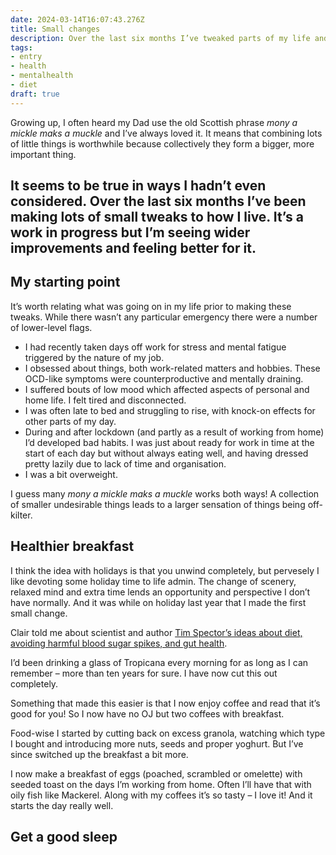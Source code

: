 ```yaml
---
date: 2024-03-14T16:07:43.276Z
title: Small changes
description: Over the last six months I’ve tweaked parts of my life and I’m feeling better for it
tags:
- entry
- health
- mentalhealth
- diet
draft: true
---
```

Growing up, I often heard my Dad use the old Scottish phrase _mony a mickle maks a muckle_ and I’ve always loved it. It means that combining lots of little things is worthwhile because collectively they form a bigger, more important thing.

It seems to be true in ways I hadn’t even considered. Over the last six months I’ve been making lots of small tweaks to how I live. It’s a work in progress but I’m seeing wider improvements and feeling better for it.
---

## My starting point

It’s worth relating what was going on in my life prior to making these tweaks. While there wasn’t any particular emergency there were a number of lower-level flags.

- I had recently taken days off work for stress and mental fatigue triggered by the nature of my job.
- I obsessed about things, both work-related matters and hobbies. These OCD-like symptoms were counterproductive and mentally draining.
- I suffered bouts of low mood which affected aspects of personal and home life. I felt tired and disconnected.
- I was often late to bed and struggling to rise, with knock-on effects for other parts of my day.
- During and after lockdown (and partly as a result of working from home) I’d developed bad habits. I was just about ready for work in time at the start of each day but without always eating well, and having dressed pretty lazily due to lack of time and organisation.
- I was a bit overweight.

I guess many _mony a mickle maks a muckle_ works both ways! A collection of smaller undesirable things leads to a larger sensation of things being off-kilter.

## Healthier breakfast

I think the idea with holidays is that you unwind completely, but pervesely I like devoting some holiday time to life admin. The change of scenery, relaxed mind and extra time lends an opportunity and perspective I don’t have normally. And it was while on holiday last year that I made the first small change. 

Clair told me about scientist and author [Tim Spector’s ideas about diet, avoiding harmful blood sugar spikes, and gut health](https://www.theguardian.com/food/2023/apr/25/eat-fibre-first-and-ditch-the-juice-five-quick-and-easy-tips-for-a-much-healthier-meal).

I’d been drinking a glass of Tropicana every morning for as long as I can remember – more than ten years for sure. I have now cut this out completely.

Something that made this easier is that I now enjoy coffee and read that it’s good for you! So I now have no OJ but two coffees with breakfast.

Food-wise I started by cutting back on excess granola, watching which type I bought and introducing more nuts, seeds and proper yoghurt. But I’ve since switched up the breakfast a bit more.

I now make a breakfast of eggs (poached, scrambled or omelette) with seeded toast on the days I’m working from home. Often I’ll have that with oily fish like Mackerel. Along with my coffees it’s so tasty – I love it! And it starts the day really well.

## Get a good sleep


